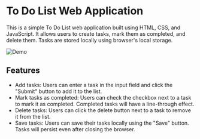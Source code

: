 # To Do List Web Application

This is a simple To Do List web application built using HTML, CSS, and JavaScript. It allows users to create tasks, mark them as completed, and delete them. Tasks are stored locally using browser's local storage.

![Demo](demo.gif)

## Features

- Add tasks: Users can enter a task in the input field and click the "Submit" button to add it to the list.
- Mark tasks as completed: Users can check the checkbox next to a task to mark it as completed. Completed tasks will have a line-through effect.
- Delete tasks: Users can click the delete button next to a task to remove it from the list.
- Save tasks: Users can save their tasks locally using the "Save" button. Tasks will persist even after closing the browser.


